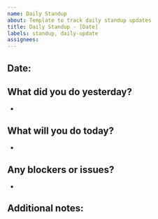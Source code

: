 ```yaml
---
name: Daily Standup
about: Template to track daily standup updates
title: Daily Standup - [Date]
labels: standup, daily-update
assignees: 
---
```


## Date:
<!-- e.g., 2025-05-21 -->

## What did you do yesterday?
- 

## What will you do today?
- 

## Any blockers or issues?
- 

## Additional notes:
